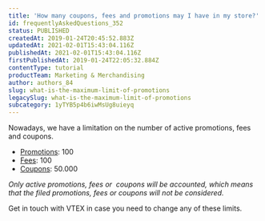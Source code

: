 ```yaml
---
title: 'How many coupons, fees and promotions may I have in my store?'
id: frequentlyAskedQuestions_352
status: PUBLISHED
createdAt: 2019-01-24T20:45:52.883Z
updatedAt: 2021-02-01T15:43:04.116Z
publishedAt: 2021-02-01T15:43:04.116Z
firstPublishedAt: 2019-01-24T22:05:32.884Z
contentType: tutorial
productTeam: Marketing & Merchandising
author: authors_84
slug: what-is-the-maximum-limit-of-promotions
legacySlug: what-is-the-maximum-limit-of-promotions
subcategory: 1yTYB5p4b6iwMsUg8uieyq
---
```


Nowadays, we have a limitation on the number of active promotions, fees and coupons.

- [Promotions](/en/tutorial/como-criar-promocoes--tutorials_320): 100
- [Fees](/en/tutorial/creating-surchargestaxes): 100
- [Coupons](/en/tutorial/creating-a-coupon/): 50.000

_Only active promotions, fees or  coupons will be accounted, which means that the filed promotions, fees or coupons will not be considered._

Get in touch with VTEX in case you need to change any of these limits.
